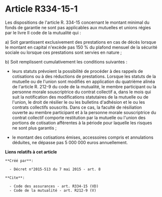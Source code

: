 # Article R334-15-1

Les dispositions de l'article R. 334-15 concernant le montant minimal du fonds de garantie ne sont pas applicables aux
mutuelles et unions régies par le livre II code de la mutualité qui : 

a) Soit garantissent exclusivement des prestations en cas de décès lorsque le montant en capital n'excède pas 150 % du
plafond mensuel de la sécurité sociale ou lorsque ces prestations sont servies en nature ; 

b) Soit remplissent cumulativement les conditions suivantes :

- leurs statuts prévoient la possibilité de procéder à des rappels de cotisations ou à des réductions de prestations. Lorsque
les statuts de la mutuelle ou de l'union sont modifiés en application du quatrième alinéa de l'article R. 212-9 du code de la
mutualité, le membre participant ou la personne morale souscriptrice du contrat collectif a, dans le mois qui suit la
notification des modifications statutaires de la mutuelle ou de l'union, le droit de résilier le ou les bulletins d'adhésion
et le ou les contrats collectifs souscrits. Dans ce cas, la faculté de résiliation ouverte au membre participant et à la
personne morale souscriptrice du contrat collectif comporte restitution par la mutuelle ou l'union des portions de cotisation
afférentes à la période pour laquelle les risques ne sont plus garantis ;

- le montant des cotisations émises, accessoires compris et annulations déduites, ne dépasse pas 5 000 000 euros
annuellement.

**Liens relatifs à cet article**

	**Créé par**:

	  - Décret n°2015-513 du 7 mai 2015 - art. 8

	**Cite**:

	  - Code des assurances - art. R334-15 (VD)
	  - Code de la mutualité - art. R212-9 (V)
